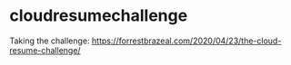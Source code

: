 # cloudresumechallenge
Taking the challenge: https://forrestbrazeal.com/2020/04/23/the-cloud-resume-challenge/
